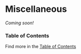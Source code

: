 # Miscellaneous

_Coming soon!_

### Table of Contents

Find more in the [Table of Contents](https://github.com/Discord-Bot-Market/carl-bot/blob/main/TOC.md#table-of-contents)
